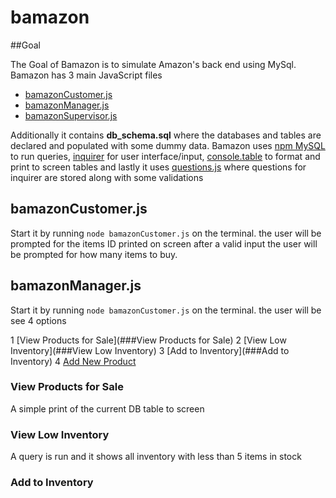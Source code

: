 # bamazon

##Goal

The Goal of Bamazon is to simulate Amazon's back end using MySql. Bamazon has 3 main JavaScript files 

* [bamazonCustomer.js](##bamazonCustomer.js)
* [bamazonManager.js]()
* [bamazonSupervisor.js]()

Additionally it contains __db_schema.sql__ where the databases and tables are declared and populated with some 
dummy data. Bamazon uses [npm MySQL](https://www.npmjs.com/package/mysql) to run queries, [inquirer](https://www.npmjs.com/package/inquirer) for user interface/input, [console.table](https://www.npmjs.com/package/console.table) to format and print to screen tables and lastly it uses [questions.js](./questions.js) where questions for inquirer are stored along with some validations


 ## bamazonCustomer.js

 Start it by running `node bamazonCustomer.js` on the terminal. the user will be prompted for the items ID printed on screen after a valid input the user will be prompted for how many items to buy.


## bamazonManager.js

 Start it by running `node bamazonCustomer.js` on the terminal. the user will be see 4 options

 1 [View Products for Sale](###View Products for Sale)
 2 [View Low Inventory](###View Low Inventory)
 3 [Add to Inventory](###Add to Inventory)
 4 [Add New Product]()


### View Products for Sale  

A simple print of the current DB table to screen

### View Low Inventory

A query is run and it shows all inventory with less than 5 items in stock

### Add to Inventory